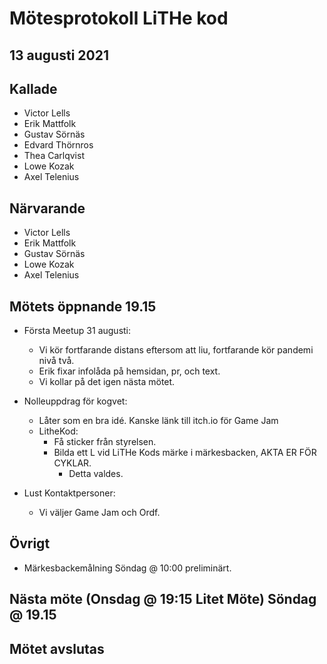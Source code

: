 # Mötesprotokoll LiTHe kod

## 13 augusti 2021

## Kallade

- Victor Lells
- Erik Mattfolk
- Gustav Sörnäs
- Edvard Thörnros
- Thea Carlqvist
- Lowe Kozak
- Axel Telenius

## Närvarande

- Victor Lells
- Erik Mattfolk
- Gustav Sörnäs
- Lowe Kozak
- Axel Telenius

## Mötets öppnande 19.15

- Första Meetup 31 augusti:
  - Vi kör fortfarande distans eftersom att liu, fortfarande kör
    pandemi nivå två.
  - Erik fixar infolåda på hemsidan, pr, och text.
  - Vi kollar på det igen nästa mötet.

- Nolleuppdrag för kogvet:
  - Låter som en bra idé. Kanske länk till itch.io för Game Jam
  - LitheKod:
    - Få sticker från styrelsen.
    - Bilda ett L vid LiTHe Kods märke i märkesbacken, AKTA ER FÖR CYKLAR.
      - Detta valdes.

- Lust Kontaktpersoner:
  - Vi väljer Game Jam och Ordf.

## Övrigt
- Märkesbackemålning Söndag @ 10:00 preliminärt.

## Nästa möte (Onsdag @ 19:15 Litet Möte) Söndag @ 19.15

## Mötet avslutas

